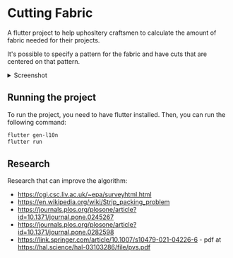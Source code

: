 # Cutting Fabric

A flutter project to help uphosltery craftsmen to calculate the amount of fabric needed for their projects.

It's possible to specify a pattern for the fabric and have cuts that are centered on that pattern.

<details>
  <summary>Screenshot</summary>
<img src="https://github.com/coyotte508/cutting-fabric/assets/342922/ab116f85-7669-401d-9d0d-889381846ccd" height=600 />
</details>

## Running the project

To run the project, you need to have flutter installed. Then, you can run the following command:

```bash
flutter gen-l10n
flutter run
```

## Research

Research that can improve the algorithm:

- https://cgi.csc.liv.ac.uk/~epa/surveyhtml.html
- https://en.wikipedia.org/wiki/Strip_packing_problem
- https://journals.plos.org/plosone/article?id=10.1371/journal.pone.0245267
- https://journals.plos.org/plosone/article?id=10.1371/journal.pone.0282598
- https://link.springer.com/article/10.1007/s10479-021-04226-6 - pdf at https://hal.science/hal-03103286/file/pvs.pdf
